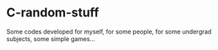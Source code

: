 # C-random-stuff
Some codes developed for myself, for some people, for some undergrad subjects, some simple games...
